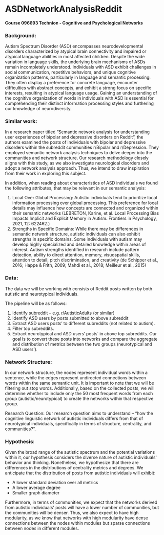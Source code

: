 # ASDNetworkAnalysisReddit

#### Course 096693 Technion - Cognitive and Psychological Networks

### Background:

Autism Spectrum Disorder (ASD) encompasses neurodevelopmental disorders characterized by atypical brain connectivity and impaired or atypical language abilities in most affected children. Despite the wide variation in language skills, the underlying brain mechanisms of ASDs remain incompletely understood. Individuals with ASD exhibit challenges in social communication, repetitive behaviors, and unique cognitive organization patterns, particularly in language and semantic processing. They often display a preference for concrete language, encounter difficulties with abstract concepts, and exhibit a strong focus on specific interests, resulting in atypical language usage. Gaining an understanding of the cognitive organization of words in individuals with ASD is essential for comprehending their distinct information processing styles and furthering our knowledge of neurodiversity. 

### Similar work:
In a research paper titled “Semantic network analysis for understanding user experiences of bipolar and depressive disorders on Reddit”, the authors examined the posts of individuals with bipolar and depressive disorders within the subreddit communities r/Bipolar and r/Depression. They employed semantic network analysis techniques to delve deeper into the communities and network structure. Our research methodology closely aligns with this study, as we also investigate neurological disorders and adopt a network analysis approach. Thus, we intend to draw inspiration from their work in exploring this subject.

In addition, when reading about characteristics of ASD individuals we found the following attributes, that may be relevant in our semantic analysis:

1.	Local Over Global Processing: Autistic individuals tend to prioritize local information processing over global processing. This preference for local details may influence how concepts are connected and organized within their semantic networks (LEBRETON, Karine, et al. Local Processing Bias Impacts Implicit and Explicit Memory in Autism. Frontiers in Psychology, 2021, 12: 622462.‏)
2.	Strengths in Specific Domains: While there may be differences in semantic network structure, autistic individuals can also exhibit strengths in specific domains. Some individuals with autism may develop highly specialized and detailed knowledge within areas of interest. Autism strengths identified in research include pattern detection, ability to direct attention, memory, visuospatial skills, attention to detail, pitch discrimination, and creativity (de Schipper et al., 2016; Happe & Frith, 2009; Mahdi et al., 2018; Meilleur et al., 2015)

### Data:
The data we will be working with consists of Reddit posts written by both autistic and neurotypical individuals. 

The pipeline will be as follows:

1.	Identify subreddit – e.g. r/AutisticAdults (or similar)
2.	Identify ASD users by posts submitted to above subreddit  
3.	Extract ASD users posts’ to different subreddits (not related to autism).
4.	Filter top subreddits.
5.	Extract neurotypical and ASD users’ posts’ in above top subreddits.
Our goal is to convert these posts into networks and compare the aggregate and distribution of metrics between the two groups (neurotypical and ASD users’).

### Network Structure:
In our network structure, the nodes represent individual words within a sentence, while the edges represent undirected connections between words within the same semantic unit. It is important to note that we will be filtering out stop words. Additionally, based on the collected posts, we will determine whether to include only the 50 most frequent words from each group (autistic/neurotypical) to create the networks within that respective group.

Research Question:
Our research question aims to understand – “how the cognitive linguistic network of autistic individuals differs from that of neurotypical individuals, specifically in terms of structure, centrality, and communities?”.

### Hypothesis:
Given the broad range of the autistic spectrum and the potential variations within it, our hypothesis considers the diverse nature of autistic individuals' behavior and thinking. Nonetheless, we hypothesize that there are differences in the distributions of centrality metrics and degrees. 
We anticipate that the distribution of posts from autistic individuals will exhibit:
-	A lower standard deviation over all metrics 
-	A lower average degree
-	Smaller graph diameter 

Furthermore, in terms of communities, we expect that the networks derived from autistic individuals' posts will have a lower number of communities, but the communities will be denser. Thus, we also expect to have high modularity, as we know that networks with high modularity have dense connections between the nodes within modules but sparse connections between nodes in different modules.
